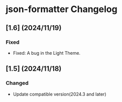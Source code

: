 <!-- Keep a Changelog guide -> https://keepachangelog.com -->

# json-formatter Changelog

## [1.6] (2024/11/19)
### Fixed
- Fixed: A bug in the Light Theme.

## [1.5] (2024/11/18)
### Changed
- Update compatible version(2024.3 and later)
